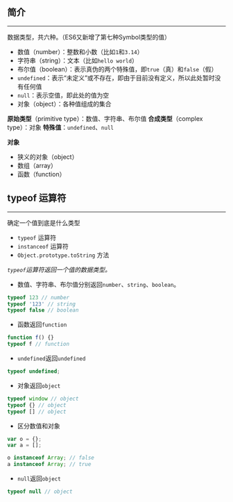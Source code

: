 ## 简介
---
数据类型，共六种。（ES6又新增了第七种Symbol类型的值）
- 数值（number）：整数和小数（比如`1`和`3.14`）
- 字符串（string）：文本（比如`hello world`）
- 布尔值（boolean）：表示真伪的两个特殊值，即`true`（真）和`false`（假）
- `undefined`：表示“未定义”或不存在，即由于目前没有定义，所以此处暂时没有任何值
- `null`：表示空值，即此处的值为空
- 对象（object）：各种值组成的集合

**原始类型**（primitive type）：数值、字符串、布尔值
**合成类型**（complex type）：对象
**特殊值**：`undefined`、`null`

**对象**
- 狭义的对象（object）
- 数组（array）
- 函数（function）

## typeof 运算符
---
确定一个值到底是什么类型
- `typeof` 运算符
- `instanceof` 运算符
- `Object.prototype.toString` 方法

*`typeof`运算符返回一个值的数据类型。*
- 数值、字符串、布尔值分别返回`number`、`string`、`boolean`。
```js
typeof 123 // number
typeof '123' // string
typeof false // boolean
```

- 函数返回`function`
```js
function f() {}
typeof f // function
```

- `undefined`返回`undefined`
```js
typeof undefined;
```

- 对象返回`object`
```js
typeof window // object
typeof {} // object
typeof [] // object
```

- 区分数值和对象
```js
var o = {};
var a = [];

o instanceof Array; // false
a instanceof Array; // true
```

- `null`返回`object`
```js
typeof null // object
```